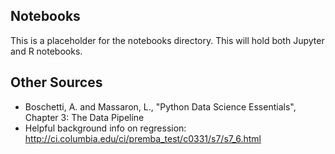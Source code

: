 ## Notebooks
This is a placeholder for the notebooks directory.
This will hold both Jupyter and R notebooks.    

## Other Sources

* Boschetti, A. and Massaron, L., "Python Data Science Essentials", Chapter 3: The Data Pipeline
* Helpful background info on regression: http://ci.columbia.edu/ci/premba_test/c0331/s7/s7_6.html 
